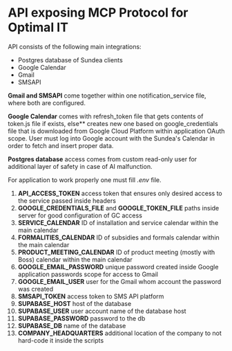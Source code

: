 # API exposing MCP Protocol for Optimal IT

API consists of the following main integrations: 
- Postgres database of Sundea clients
- Google Calendar 
- Gmail 
- SMSAPI 

**Gmail and SMSAPI**  come together within one notification_service file,
where both are configured. 

**Google Calendar** comes with refresh_token file that gets contents of token.js file if exists, else**
creates new one based on google_credentials file that is downloaded from Google Cloud Platform 
within application OAuth scope.
User must log into Google account with the Sundea's Calendar in order to fetch and insert proper data. 

**Postgres database** access comes from custom read-only user for additional layer of safety in case of 
AI malfunction. 

For application to work properly one must fill *.env* file. 

1. **API_ACCESS_TOKEN** access token that ensures only desired access to the service passed inside headers
2. **GOOGLE_CREDENTIALS_FILE** and **GOOGLE_TOKEN_FILE** paths inside server for good configuration of GC access
3. **SERVICE_CALENDAR** ID of installation and service calendar within the main calendar
4. **FORMALITIES_CALENDAR** ID of subsidies and formals calendar within the main calendar
5. **PRODUCT_MEETING_CALENDAR** ID of product meeting (mostly with Boss) calendar within the main calendar
6. **GOOGLE_EMAIL_PASSWORD** unique password created inside Google application passwords scope for access to Gmail
7. **GOOGLE_EMAIL_USER** user for the Gmail whom account the password was created
8. **SMSAPI_TOKEN** access token to SMS API platform
9. **SUPABASE_HOST** host of the database
10. **SUPABASE_USER** user account name of the database host
11. **SUPABASE_PASSWORD** password to the db
12. **SUPABASE_DB** name of the database
13. **COMPANY_HEADQUARTERS** additional location of the company to not hard-code it inside the scripts

